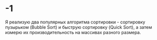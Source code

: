 # -1
Я реализую два популярных алгоритма сортировки - сортировку пузырьком (Bubble Sort) и быструю сортировку (Quick Sort), а затем измерю их производительность на массивах разного размера.
